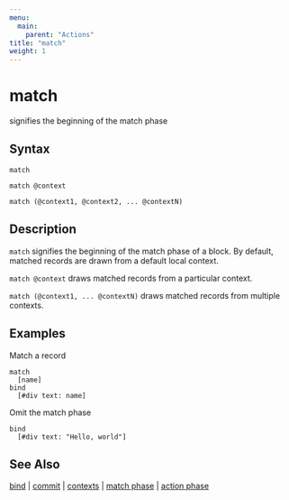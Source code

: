 ```yaml
---
menu:
  main:
    parent: "Actions"
title: "match"
weight: 1
---
```


# match

signifies the beginning of the match phase

## Syntax

```eve
match

match @context

match (@context1, @context2, ... @contextN)
```

## Description

`match` signifies the beginning of the match phase of a block. By default, matched records are drawn from a default local context.

`match @context` draws matched records from a particular context.

`match (@context1, ... @contextN)` draws matched records from multiple contexts.

## Examples

Match a record

```eve
match
  [name]
bind
  [#div text: name]  
```

Omit the match phase

```eve
bind
  [#div text: "Hello, world"]
```

## See Also

[bind](../bind) | [commit](../commit) | [contexts](../context) | [match phase](../match-phase) | [action phase](../action-phase)